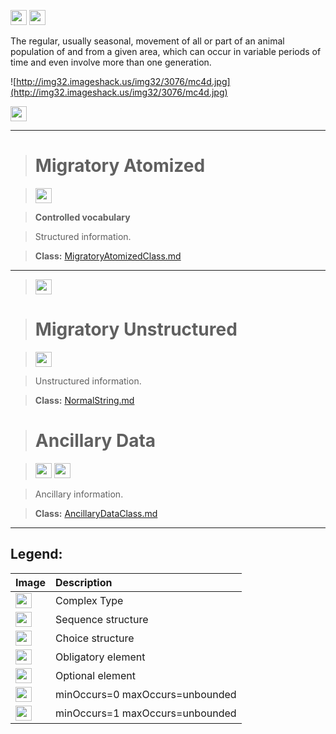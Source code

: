 <img src='http://imageshack.us/a/img16/5397/multipleg.jpg' width='26' height='24' /> <img src='http://img6.imageshack.us/img6/1315/sequencej.jpg' width='26' height='24' />

The regular, usually seasonal, movement of all or part of an animal population of and from a given area, which can occur in variable periods of time and even involve more than one generation.

![http://img32.imageshack.us/img32/3076/mc4d.jpg](http://img32.imageshack.us/img32/3076/mc4d.jpg)



<img src='http://img266.imageshack.us/img266/2791/choice.jpg' width='26' height='24' />


---


> # Migratory Atomized #

> <img src='http://img52.imageshack.us/img52/2777/elementkw.jpg' width='26' height='24' />

> <b>Controlled vocabulary</b>

> Structured information.

> <b>Class:</b> [MigratoryAtomizedClass.md](../wiki/MigratoryAtomizedClass.md)


---


> <img src='http://img6.imageshack.us/img6/1315/sequencej.jpg' width='26' height='24' />

> # Migratory Unstructured #

> <img src='http://img52.imageshack.us/img52/2777/elementkw.jpg' width='26' height='24' />

> Unstructured information.

> <b>Class:</b> [NormalString.md](../wiki/NormalString.md)

> # Ancillary Data #

> <img src='http://imageshack.us/a/img16/5397/multipleg.jpg' width='26' height='24' /> <img src='http://img19.imageshack.us/img19/4356/infinitol.jpg' width='26' height='24' />

> Ancillary information.

> <b>Class:</b> [AncillaryDataClass.md](../wiki/AncillaryDataClass.md)


---


<h2><b>Legend:</b></h2>

|Image|Description|
|:----|:----------|
|<img src='http://imageshack.us/a/img16/5397/multipleg.jpg' width='26' height='24' />|Complex Type|
|<img src='http://img6.imageshack.us/img6/1315/sequencej.jpg' width='26' height='24' />|Sequence structure|
|<img src='http://img266.imageshack.us/img266/2791/choice.jpg' width='26' height='24' />|Choice structure|
|<img src='http://img52.imageshack.us/img52/2777/elementkw.jpg' width='26' height='24' />|Obligatory element|
|<img src='http://img585.imageshack.us/img585/4808/optional.jpg' width='26' height='24' />|Optional element|
|<img src='http://img19.imageshack.us/img19/4356/infinitol.jpg' width='26' height='24' />|minOccurs=0 maxOccurs=unbounded|
|<img src='http://img198.imageshack.us/img198/6134/unoinfinito.jpg' width='26' height='24' />|minOccurs=1 maxOccurs=unbounded|

